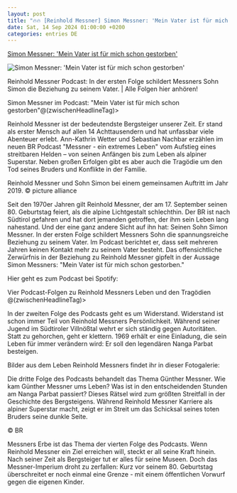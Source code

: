 ```yaml
---
layout: post
title: "🔥🔥 [Reinhold Messner] Simon Messner: 'Mein Vater ist für mich schon gestorben'"
date: Sat, 14 Sep 2024 01:00:00 +0200
categories: entries DE
---
```

[Simon Messner: 'Mein Vater ist für mich schon gestorben'](https://www.alpin.de/home/news/61628/artikel_simon_messner___mein_vater_ist_fuer_mich_schon_gestorben_.html)

![Simon Messner: 'Mein Vater ist für mich schon gestorben'](https://derivates.alpin.de/image/fetch/w_1200,q_auto:best,c_fill,g_auto/https%3A%2F%2Fmediadb.alpin.de%2Fcms%2FAlpinArticle%2F28%2F61628%2FMessner_16x9_plain-20240913105306.jpg)

Reinhold Messner Podcast: In der ersten Folge schildert Messners Sohn Simon die Beziehung zu seinem Vater. | Alle Folgen hier anhören!

Simon Messner im Podcast: "Mein Vater ist für mich schon gestorben"@(zwischenHeadlineTag)>

Reinhold Messner ist der bedeutendste Bergsteiger unserer Zeit. Er stand als erster Mensch auf allen 14 Achttausendern und hat unfassbar viele Abenteuer erlebt. Ann-Kathrin Wetter und Sebastian Nachbar erzählen im neuen BR Podcast "Messner - ein extremes Leben" vom Aufstieg eines streitbaren Helden – von seinen Anfängen bis zum Leben als alpiner Superstar. Neben großen Erfolgen gibt es aber auch die Tragödie um den Tod seines Bruders und Konflikte in der Familie.

Reinhold Messner und Sohn Simon bei einem gemeinsamen Auftritt im Jahr 2019. © picture alliance

Seit den 1970er Jahren gilt Reinhold Messner, der am 17. September seinen 80. Geburtstag feiert, als die alpine Lichtgestalt schlechthin. Der BR ist nach Südtirol gefahren und hat dort jemanden getroffen, der ihm sein Leben lang nahestand. Und der eine ganz andere Sicht auf ihn hat: Seinen Sohn Simon Messner. In der ersten Folge schildert Messners Sohn die spannungsreiche Beziehung zu seinem Vater. Im Podcast berichtet er, dass seit mehreren Jahren keinen Kontakt mehr zu seinem Vater besteht. Das offensichtliche Zerwürfnis in der Beziehung zu Reinhold Messner gipfelt in der Aussage Simon Messners: "Mein Vater ist für mich schon gestorben."

Hier geht es zum Podcast bei Spotify:

Vier Podcast-Folgen zu Reinhold Messners Leben und den Tragödien @(zwischenHeadlineTag)>

In der zweiten Folge des Podcasts geht es um Widerstand. Widerstand ist schon immer Teil von Reinhold Messners Persönlichkeit. Während seiner Jugend im Südtiroler Villnößtal wehrt er sich ständig gegen Autoritäten. Statt zu gehorchen, geht er klettern. 1969 erhält er eine Einladung, die sein Leben für immer verändern wird: Er soll den legendären Nanga Parbat besteigen.

Bilder aus dem Leben Reinhold Messners findet ihr in dieser Fotogalerie:

Die dritte Folge des Podcasts behandelt das Thema Günther Messner. Wie kam Günther Messner ums Leben? Was ist in den entscheidenden Stunden am Nanga Parbat passiert? Dieses Rätsel wird zum größten Streitfall in der Geschichte des Bergsteigens. Während Reinhold Messner Karriere als alpiner Superstar macht, zeigt er im Streit um das Schicksal seines toten Bruders seine dunkle Seite.

© BR

Messners Erbe ist das Thema der vierten Folge des Podcasts. Wenn Reinhold Messner ein Ziel erreichen will, steckt er all seine Kraft hinein. Nach seiner Zeit als Bergsteiger tut er alles für seine Museen. Doch das Messner-Imperium droht zu zerfallen: Kurz vor seinem 80. Geburtstag überschreitet er noch einmal eine Grenze - mit einem öffentlichen Vorwurf gegen die eigenen Kinder.

